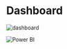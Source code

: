 # Dashboard 
![dashboard](https://github.com/sameershahls/Power_BI-Project/assets/96521750/c9fa6baa-0714-4aaa-bf6d-b0603039bce2)

![Power BI](https://github.com/user-attachments/assets/8036d6a1-9da6-49b5-9823-7ee6e831b174)
